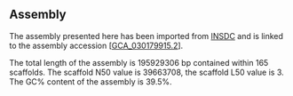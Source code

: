 **Assembly**
--------

The assembly presented here has been imported from [INSDC](http://www.insdc.org) and is linked to the assembly accession [[GCA\_030179915.2](http://www.ebi.ac.uk/ena/data/view/GCA_030179915.2)].

The total length of the assembly is 195929306 bp contained within 165 scaffolds.
The scaffold N50 value is 39663708, the scaffold L50 value is 3.
The GC% content of the assembly is 39.5%.
